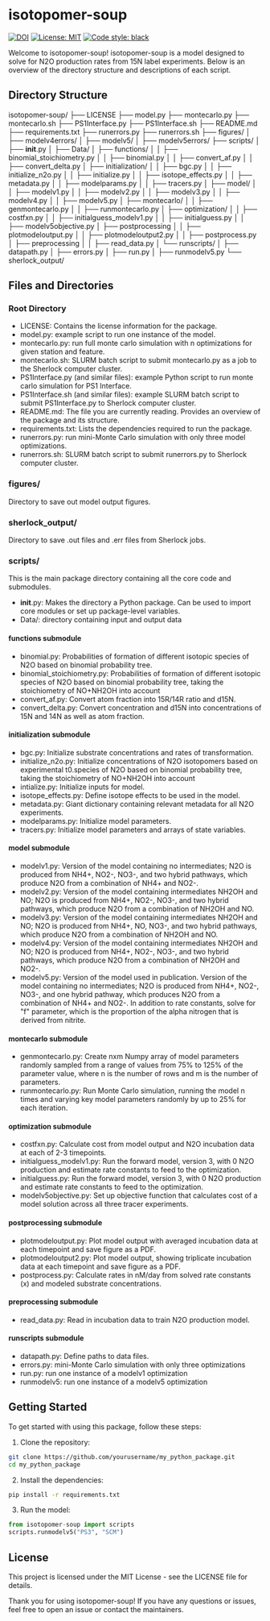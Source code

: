 # isotopomer-soup

[![DOI](https://zenodo.org/badge/370495607.svg)](https://zenodo.org/badge/latestdoi/370495607)
[![License: MIT](https://img.shields.io/badge/License-MIT-blue.svg)](https://opensource.org/licenses/MIT)
[![Code style: black](https://img.shields.io/badge/code%20style-black-000000.svg)](https://github.com/psf/black)

Welcome to isotopomer-soup! isotopomer-soup is a model designed to solve for N2O production rates from 15N label experiments. Below is an overview of the directory structure and descriptions of each script.

## Directory Structure

isotopomer-soup/
├── LICENSE
├── model.py
├── montecarlo.py
├── montecarlo.sh
├── PS1Interface.py
├── PS1Interface.sh
├── README.md
├── requirements.txt
├── runerrors.py
├── runerrors.sh
├── figures/
│   ├── modelv4errors/
│   ├── modelv5/
│   ├── modelv5errors/
├── scripts/
│   ├── __init__.py
│   ├── Data/
│   ├── functions/
│   │   ├── binomial_stoichiometry.py
│   │   ├── binomial.py
│   │   ├── convert_af.py
│   │   ├── convert_delta.py
│   ├── initialization/
│   │   ├── bgc.py
│   │   ├── initialize_n2o.py
│   │   ├── initialize.py
│   │   ├── isotope_effects.py
│   │   ├── metadata.py
│   │   ├── modelparams.py
│   │   ├── tracers.py
│   ├── model/
│   │   ├── modelv1.py
│   │   ├── modelv2.py
│   │   ├── modelv3.py
│   │   ├── modelv4.py
│   │   ├── modelv5.py
│   ├── montecarlo/
│   │   ├── genmontecarlo.py
│   │   ├── runmontecarlo.py
│   ├── optimization/
│   │   ├── costfxn.py
│   │   ├── initialguess_modelv1.py
│   │   ├── initialguess.py
│   │   ├── modelv5objective.py
│   ├── postprocessing
│   │   ├── plotmodeloutput.py
│   │   ├── plotmodeloutput2.py
│   │   ├── postprocess.py
│   ├── preprocessing
│   │   ├── read_data.py
│   └── runscripts/
│       ├── datapath.py
│       ├── errors.py
│       ├── run.py
│       ├── runmodelv5.py
└── sherlock_output/

## Files and Directories

### Root Directory
* LICENSE: Contains the license information for the package.
* model.py: example script to run one instance of the model.
* montecarlo.py: run full monte carlo simulation with n optimizations for given station and feature.
* montecarlo.sh: SLURM batch script to submit montecarlo.py as a job to the Sherlock computer cluster.
* PS1Interface.py (and similar files): example Python script to run monte carlo simulation for PS1 Interface.
* PS1Interface.sh (and similar files): example SLURM batch script to submit PS1Interface.py to Sherlock computer cluster.
* README.md: The file you are currently reading. Provides an overview of the package and its structure.
* requirements.txt: Lists the dependencies required to run the package.
* runerrors.py: run mini-Monte Carlo simulation with only three model optimizations.
* runerrors.sh: SLURM batch script to submit runerrors.py to Sherlock computer cluster.

### figures/
Directory to save out model output figures.

### sherlock_output/
Directory to save .out files and .err files from Sherlock jobs.

### scripts/
This is the main package directory containing all the core code and submodules.
* __init__.py: Makes the directory a Python package. Can be used to import core modules or set up package-level variables.
* Data/: directory containing input and output data

#### functions submodule
* binomial.py: Probabilities of formation of different isotopic species of N2O based on binomial probability tree.
* binomial_stoichiometry.py: Probabilities of formation of different isotopic species of N2O based on binomial probability tree, taking the stoichiometry of NO+NH2OH into account
* convert_af.py: Convert atom fraction into 15R/14R ratio and d15N.
* convert_delta.py: Convert concentration and d15N into concentrations of 15N and 14N as well as atom fraction.

#### initialization submodule
* bgc.py: Initialize substrate concentrations and rates of transformation.
* initialize_n2o.py: Initialize concentrations of N2O isotopomers based on experimental t0.species of N2O based on binomial probability tree, taking the stoichiometry of NO+NH2OH into account
* intialize.py: Initialize inputs for model.
* isotope_effects.py: Define isotope effects to be used in the model.
* metadata.py: Giant dictionary containing relevant metadata for all N2O experiments.
* modelparams.py: Initialize model parameters.
* tracers.py: Initialize model parameters and arrays of state variables.

#### model submodule
* modelv1.py: Version of the model containing no intermediates; N2O is produced from NH4+, NO2-, NO3-, and two hybrid pathways, which produce N2O from a combination of NH4+ and NO2-.
* modelv2.py: Version of the model containing intermediates NH2OH and NO; N2O is produced from NH4+, NO2-, NO3-, and two hybrid pathways, which produce N2O from a combination of NH2OH and NO.
* modelv3.py: Version of the model containing intermediates NH2OH and NO; N2O is produced from NH4+, NO, NO3-, and two hybrid pathways, which produce N2O from a combination of NH2OH and NO.
* modelv4.py: Version of the model containing intermediates NH2OH and NO; N2O is produced from NH4+, NO2-, NO3-, and two hybrid pathways, which produce N2O from a combination of NH2OH and NO2-.
* modelv5.py: Version of the model used in publication. Version of the model containing no intermediates; N2O is produced from NH4+, NO2-, NO3-, and one hybrid pathway, which produces N2O from a combination of NH4+ and NO2-. In addition to rate constants, solve for "f" parameter, which is the proportion of the alpha nitrogen that is derived from nitrite.

#### montecarlo submodule
* genmontecarlo.py: Create nxm Numpy array of model parameters randomly sampled from a range of values from 75% to 125% of the parameter value, where n is the number of rows and m is the number of parameters.
* runmontecarlo.py: Run Monte Carlo simulation, running the model n times and varying key model parameters randomly by up to 25% for each iteration.

#### optimization submodule
* costfxn.py: Calculate cost from model output and N2O incubation data at each of 2-3 timepoints.
* initialguess_modelv1.py: Run the forward model, version 3, with 0 N2O production and estimate rate constants to feed to the optimization.
* initialguess.py: Run the forward model, version 3, with 0 N2O production and estimate rate constants to feed to the optimization.
* modelv5objective.py: Set up objective function that calculates cost of a model solution across all three tracer experiments.

#### postprocessing submodule
* plotmodeloutput.py: Plot model output with averaged incubation data at each timepoint and save figure as a PDF.
* plotmodeloutput2.py: Plot model output, showing triplicate incubation data at each timepoint and save figure as a PDF.
* postprocess.py: Calculate rates in nM/day from solved rate constants (x) and modeled substrate concentrations.

#### preprocessing submodule
* read_data.py: Read in incubation data to train N2O production model.

#### runscripts submodule
* datapath.py: Define paths to data files.
* errors.py: mini-Monte Carlo simulation with only three optimizations
* run.py: run one instance of a modelv1 optimization
* runmodelv5: run one instance of a modelv5 optimization

## Getting Started
To get started with using this package, follow these steps:

1. Clone the repository:
```bash
git clone https://github.com/yourusername/my_python_package.git
cd my_python_package
```

2. Install the dependencies:
```bash
pip install -r requirements.txt
```

3. Run the model:
```python
from isotopomer-soup import scripts
scripts.runmodelv5("PS3", "SCM")
```

## License
This project is licensed under the MIT License - see the LICENSE file for details.

Thank you for using isotopomer-soup! If you have any questions or issues, feel free to open an issue or contact the maintainers.
